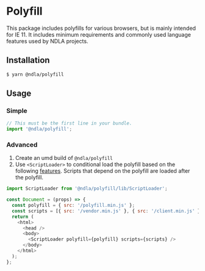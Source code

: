 # Polyfill

This package includes polyfills for various browsers, but is mainly intended for IE 11. It includes minimum requirements and commonly used language features used by NDLA projects.

## Installation

```sh
$ yarn @ndla/polyfill
```

## Usage

### Simple

```js
// This must be the first line in your bundle.
import '@ndla/polyfill';
```

### Advanced

1. Create an umd build of `@ndla/polyfill`
2. Use `<ScriptLoader>` to conditional load the polyfill based on the following [features](src/featureDetect.js). Scripts that depend on the polyfill are loaded after the polyfill.

```js
import ScriptLoader from '@ndla/polyfill/lib/ScriptLoader';

const Document = (props) => {
  const polyfill = { src: '/polyfill.min.js' };
  const scripts = [{ src: '/vendor.min.js' }, { src: '/client.min.js' }];
  return (
    <html>
      <head />
      <body>
        <ScriptLoader polyfill={polyfill} scripts={scripts} />
      </body>
    </html>
  );
};
```
